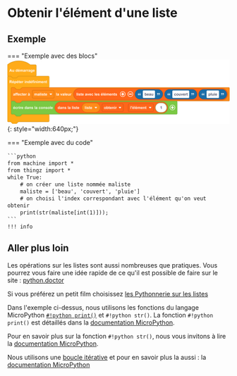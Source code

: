 # Obtenir l'élément d'une liste

## Exemple

=== "Exemple avec des blocs"
    ![Blocs dans la liste obtenir](obtenir_index_list.png){: style="width:640px;"}



=== "Exemple avec du code"

    ```python
    from machine import *
    from thingz import *
    while True:
        # on créer une liste nommée maliste 
        maliste = ['beau', 'couvert', 'pluie']
        # on choisi l'index correspondant avec l'élément qu'on veut obtenir
        print(str(maliste[int(1)]));
    ```
    !!! info

        


## Aller plus loin

Les opérations sur les listes sont aussi nombreuses que pratiques. Vous pourrez vous faire une idée rapide de ce qu'il est possible de faire sur le site : [python.doctor](https://python.doctor/page-apprendre-listes-list-tableaux-tableaux-liste-array-python-cours-debutant)

Si vous préférez un petit film choisissez [les Pythonnerie sur les listes](https://www.youtube.com/watch?v=J3RJE8516MU)

Dans l'exemple ci-dessus, nous utilisons les fonctions du langage MicroPython [`#!python print()`](../communication/ecrire_dans_la_console.md) et `#!python str()`.
La fonction `#!python print()` est détaillés dans la [documentation MicroPython](https://www.micropython.fr/reference/#/03.builtin/print).

Pour en savoir plus sur la fonction `#!python str()`, nous vous invitons à lire la [documentation MicroPython](https://www.micropython.fr/reference/#/03.classes_builtins/README?id=class-str).

Nous utilisons une [boucle itérative](../boucles/boucle_iterative.md) et pour en savoir plus la aussi : la [documentation MicroPython](https://www.micropython.fr/reference/#/02.mots_cles/for_in/)